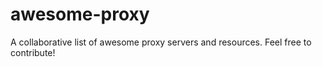 # awesome-proxy
A collaborative list of awesome proxy servers and resources. Feel free to contribute!
